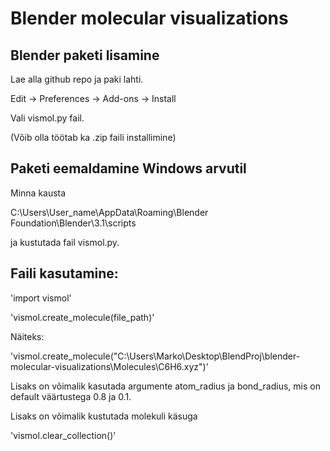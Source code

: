 # Blender molecular visualizations

## Blender paketi lisamine

Lae alla github repo ja paki lahti.

Edit -> Preferences -> Add-ons -> Install

Vali vismol.py fail.

(Võib olla töötab ka .zip faili installimine)

## Paketi eemaldamine Windows arvutil

Minna kausta

C:\Users\User_name\AppData\Roaming\Blender Foundation\Blender\3.1\scripts

ja kustutada fail vismol.py.

## Faili kasutamine:

'import vismol'

'vismol.create_molecule(file_path)'

Näiteks:

'vismol.create_molecule("C:\\Users\\Marko\\Desktop\\BlendProj\\blender-molecular-visualizations\\Molecules\\C6H6.xyz")'

Lisaks on võimalik kasutada argumente atom_radius ja bond_radius, mis on default väärtustega 0.8 ja 0.1.

Lisaks on võimalik kustutada molekuli käsuga

'vismol.clear_collection()'